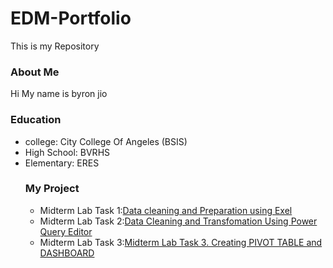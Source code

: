 # EDM-Portfolio
This is my Repository
### About Me
Hi My name is byron jio 
### Education
- college: City College Of Angeles (BSIS)
- High School: BVRHS
- Elementary: ERES
  ### My Project
  - Midterm Lab Task 1:[Data cleaning and Preparation using Exel](https://github.com/bjiotiglao29/EDM-Portfolio/blob/main/Midterm%20Lab%20Task%201/task1.md)
  - Midterm Lab Task 2:[Data Cleaning and Transfomation Using Power Query Editor](https://github.com/bjiotiglao29/EDM-Portfolio/blob/main/Midterm%20Lab%20Task%202/task2.md)
  - Midterm Lab Task 3:[Midterm Lab Task 3. Creating PIVOT TABLE and DASHBOARD](https://github.com/bjiotiglao29/EDM-Portfolio/blob/main/Midterm%20Lab%20Task%203/readme.md)
